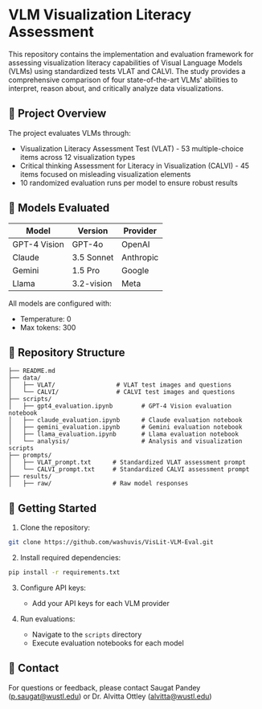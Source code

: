 # VLM Visualization Literacy Assessment

This repository contains the implementation and evaluation framework for assessing visualization literacy capabilities of Visual Language Models (VLMs) using standardized tests VLAT and CALVI. The study provides a comprehensive comparison of four state-of-the-art VLMs' abilities to interpret, reason about, and critically analyze data visualizations.

## 🎯 Project Overview

The project evaluates VLMs through:
- Visualization Literacy Assessment Test (VLAT) - 53 multiple-choice items across 12 visualization types
- Critical thinking Assessment for Literacy in Visualization (CALVI) - 45 items focused on misleading visualization elements
- 10 randomized evaluation runs per model to ensure robust results

## 🤖 Models Evaluated

| Model | Version | Provider |
|-------|----------|----------|
| GPT-4 Vision | GPT-4o | OpenAI |
| Claude | 3.5 Sonnet | Anthropic |
| Gemini | 1.5 Pro | Google |
| Llama | 3.2-vision | Meta |

All models are configured with:
- Temperature: 0
- Max tokens: 300

## 📁 Repository Structure

```
├── README.md
├── data/
│   ├── VLAT/                 # VLAT test images and questions
│   └── CALVI/                # CALVI test images and questions
├── scripts/
│   ├── gpt4_evaluation.ipynb        # GPT-4 Vision evaluation notebook
│   ├── claude_evaluation.ipynb      # Claude evaluation notebook
│   ├── gemini_evaluation.ipynb      # Gemini evaluation notebook
│   ├── llama_evaluation.ipynb       # Llama evaluation notebook
│   └── analysis/                    # Analysis and visualization scripts
├── prompts/
│   ├── VLAT_prompt.txt      # Standardized VLAT assessment prompt
│   └── CALVI_prompt.txt     # Standardized CALVI assessment prompt
├── results/
│   ├── raw/                 # Raw model responses
```

## 🚀 Getting Started

1. Clone the repository:
```bash
git clone https://github.com/washuvis/VisLit-VLM-Eval.git
```

2. Install required dependencies:
```bash
pip install -r requirements.txt
```

3. Configure API keys:
   - Add your API keys for each VLM provider

4. Run evaluations:
   - Navigate to the `scripts` directory
   - Execute evaluation notebooks for each model

## 📧 Contact

For questions or feedback, please contact Saugat Pandey (p.saugat@wustl.edu) or Dr. Alvitta Ottley (alvitta@wustl.edu)